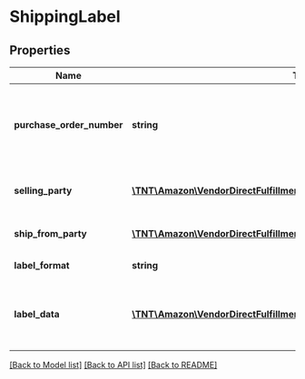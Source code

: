 # ShippingLabel

## Properties
Name | Type | Description | Notes
------------ | ------------- | ------------- | -------------
**purchase_order_number** | **string** | This field will contain the Purchase Order Number for this order. | 
**selling_party** | [**\TNT\Amazon\VendorDirectFulfillmentShipping\V1\Model\PartyIdentification**](PartyIdentification.md) | ID of the selling party or vendor. | 
**ship_from_party** | [**\TNT\Amazon\VendorDirectFulfillmentShipping\V1\Model\PartyIdentification**](PartyIdentification.md) | Warehouse code of vendor. | 
**label_format** | **string** | Format of the label. | 
**label_data** | [**\TNT\Amazon\VendorDirectFulfillmentShipping\V1\Model\LabelData[]**](LabelData.md) | Provides the details of the packages in this shipment. | 

[[Back to Model list]](../README.md#documentation-for-models) [[Back to API list]](../README.md#documentation-for-api-endpoints) [[Back to README]](../README.md)


